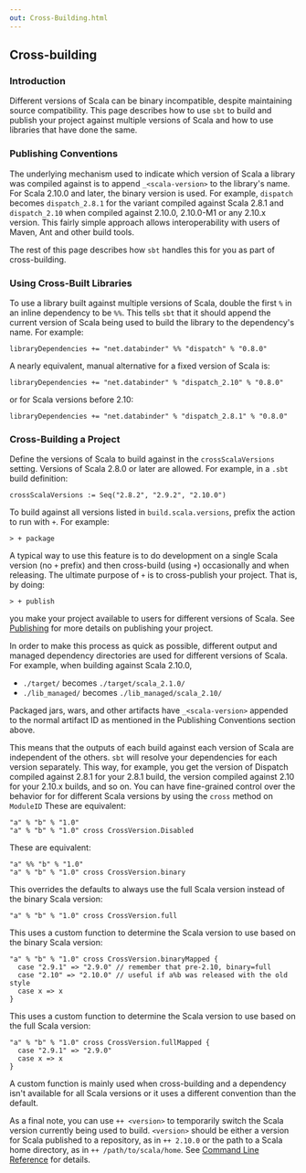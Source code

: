 ```yaml
---
out: Cross-Building.html
---
```


  [Command-Line-Reference]: Command-Line-Reference.html
  [Publishing]: Publishing.html

Cross-building
--------------

### Introduction

Different versions of Scala can be binary incompatible, despite
maintaining source compatibility. This page describes how to use `sbt`
to build and publish your project against multiple versions of Scala and
how to use libraries that have done the same.

### Publishing Conventions

The underlying mechanism used to indicate which version of Scala a
library was compiled against is to append `_<scala-version>` to the
library's name. For Scala 2.10.0 and later, the binary version is used.
For example, `dispatch` becomes `dispatch_2.8.1` for the variant
compiled against Scala 2.8.1 and `dispatch_2.10` when compiled against
2.10.0, 2.10.0-M1 or any 2.10.x version. This fairly simple approach
allows interoperability with users of Maven, Ant and other build tools.

The rest of this page describes how `sbt` handles this for you as part
of cross-building.

### Using Cross-Built Libraries

To use a library built against multiple versions of Scala, double the
first `%` in an inline dependency to be `%%`. This tells `sbt` that it
should append the current version of Scala being used to build the
library to the dependency's name. For example:

    libraryDependencies += "net.databinder" %% "dispatch" % "0.8.0"

A nearly equivalent, manual alternative for a fixed version of Scala is:

    libraryDependencies += "net.databinder" % "dispatch_2.10" % "0.8.0"

or for Scala versions before 2.10:

    libraryDependencies += "net.databinder" % "dispatch_2.8.1" % "0.8.0"

### Cross-Building a Project

Define the versions of Scala to build against in the
`crossScalaVersions` setting. Versions of Scala 2.8.0 or later are
allowed. For example, in a `.sbt` build definition:

    crossScalaVersions := Seq("2.8.2", "2.9.2", "2.10.0")

To build against all versions listed in `build.scala.versions`, prefix
the action to run with `+`. For example:

    > + package

A typical way to use this feature is to do development on a single Scala
version (no `+` prefix) and then cross-build (using `+`) occasionally
and when releasing. The ultimate purpose of `+` is to cross-publish your
project. That is, by doing:

```
> + publish
```

you make your project available to users for different versions of
Scala. See [Publishing][Publishing] for more details on publishing your project.

In order to make this process as quick as possible, different output and
managed dependency directories are used for different versions of Scala.
For example, when building against Scala 2.10.0,

-   `./target/` becomes `./target/scala_2.1.0/`
-   `./lib_managed/` becomes `./lib_managed/scala_2.10/`

Packaged jars, wars, and other artifacts have `_<scala-version>`
appended to the normal artifact ID as mentioned in the Publishing
Conventions section above.

This means that the outputs of each build against each version of Scala
are independent of the others. `sbt` will resolve your dependencies for
each version separately. This way, for example, you get the version of
Dispatch compiled against 2.8.1 for your 2.8.1 build, the version
compiled against 2.10 for your 2.10.x builds, and so on. You can have
fine-grained control over the behavior for for different Scala versions
by using the `cross` method on `ModuleID` These are equivalent:

    "a" % "b" % "1.0"
    "a" % "b" % "1.0" cross CrossVersion.Disabled

These are equivalent:

    "a" %% "b" % "1.0"
    "a" % "b" % "1.0" cross CrossVersion.binary

This overrides the defaults to always use the full Scala version instead
of the binary Scala version:

    "a" % "b" % "1.0" cross CrossVersion.full

This uses a custom function to determine the Scala version to use based
on the binary Scala version:

    "a" % "b" % "1.0" cross CrossVersion.binaryMapped {
      case "2.9.1" => "2.9.0" // remember that pre-2.10, binary=full
      case "2.10" => "2.10.0" // useful if a%b was released with the old style
      case x => x
    }

This uses a custom function to determine the Scala version to use based
on the full Scala version:

    "a" % "b" % "1.0" cross CrossVersion.fullMapped {
      case "2.9.1" => "2.9.0"
      case x => x
    }

A custom function is mainly used when cross-building and a dependency
isn't available for all Scala versions or it uses a different convention
than the default.

As a final note, you can use `++ <version>` to temporarily switch the
Scala version currently being used to build. `<version>` should be
either a version for Scala published to a repository, as in `++ 2.10.0`
or the path to a Scala home directory, as in `++ /path/to/scala/home`.
See [Command Line Reference][Command-Line-Reference] for details.
